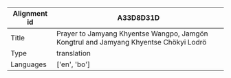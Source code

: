 |Alignment id | A33D8D31D
| --- | --- 
|Title | Prayer to Jamyang Khyentse Wangpo, Jamgön Kongtrul and Jamyang Khyentse Chökyi Lodrö 
|Type | translation
|Languages | ['en', 'bo']
